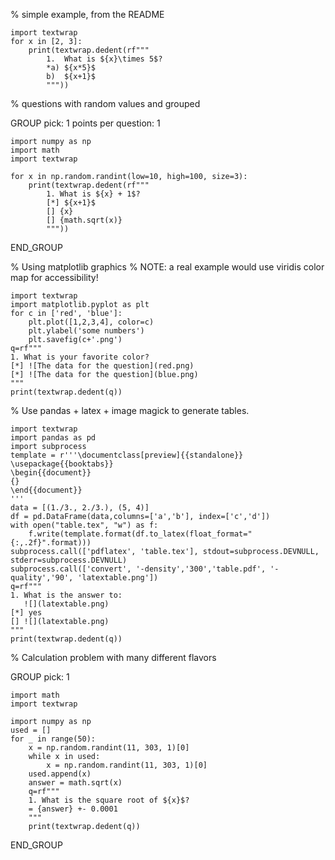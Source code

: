 % simple example, from the README

```{.python3 .run}
import textwrap
for x in [2, 3]:
    print(textwrap.dedent(rf"""
        1.  What is ${x}\times 5$?
        *a) ${x*5}$
        b)  ${x+1}$
        """))
```

% questions with random values and grouped

GROUP
pick: 1
points per question: 1

```{.python3 .run}
import numpy as np
import math
import textwrap

for x in np.random.randint(low=10, high=100, size=3):
	print(textwrap.dedent(rf"""
		1. What is ${x} + 1$?
		[*] ${x+1}$
		[] {x}
		[] {math.sqrt(x)}
		"""))
```

END_GROUP


% Using matplotlib graphics
% NOTE: a real example would use viridis color map for accessibility!

```{.python3 .run}
import textwrap
import matplotlib.pyplot as plt
for c in ['red', 'blue']:
    plt.plot([1,2,3,4], color=c)
    plt.ylabel('some numbers')
    plt.savefig(c+'.png')
q=rf"""
1. What is your favorite color?
[*] ![The data for the question](red.png)
[*] ![The data for the question](blue.png)
"""
print(textwrap.dedent(q))
```

% Use pandas + latex + image magick to generate tables.

```{.python3 .run}
import textwrap
import pandas as pd
import subprocess
template = r'''\documentclass[preview]{{standalone}}
\usepackage{{booktabs}}
\begin{{document}}
{}
\end{{document}}
'''
data = [(1./3., 2./3.), (5, 4)]
df = pd.DataFrame(data,columns=['a','b'], index=['c','d'])
with open("table.tex", "w") as f:
    f.write(template.format(df.to_latex(float_format="{:,.2f}".format)))
subprocess.call(['pdflatex', 'table.tex'], stdout=subprocess.DEVNULL, stderr=subprocess.DEVNULL)
subprocess.call(['convert', '-density','300','table.pdf', '-quality','90', 'latextable.png'])
q=rf"""
1. What is the answer to: 
   ![](latextable.png)
[*] yes
[] ![](latextable.png)
"""
print(textwrap.dedent(q))
```

% Calculation problem with many different flavors

GROUP
pick: 1

```{.python3 .run}
import math
import textwrap

import numpy as np
used = []
for _ in range(50):
    x = np.random.randint(11, 303, 1)[0]
    while x in used:
        x = np.random.randint(11, 303, 1)[0]
    used.append(x)
    answer = math.sqrt(x)
    q=rf"""
    1. What is the square root of ${x}$?
    = {answer} +- 0.0001
    """
    print(textwrap.dedent(q))
```

END_GROUP
